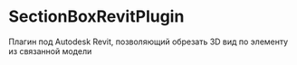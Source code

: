 # SectionBoxRevitPlugin
Плагин под Autodesk Revit, позволяющий обрезать 3D вид по элементу из связанной модели
